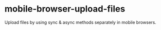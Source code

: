 mobile-browser-upload-files
===========================

Upload files by using sync & async methods separately in mobile browsers.